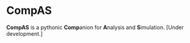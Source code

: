 # CompAS

**CompAS** is a pythonic **Comp**anion for **A**nalysis and **S**imulation. [Under development.]

